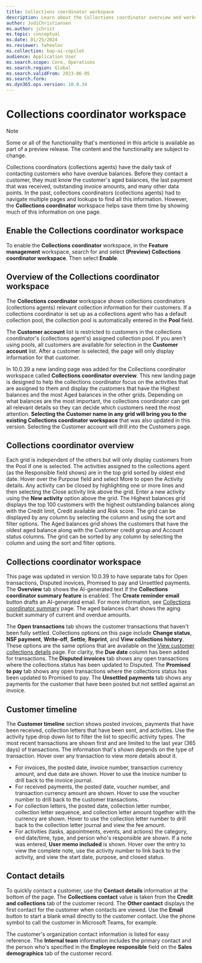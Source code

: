 ```yaml
---
title: Collections coordinator workspace
description: Learn about the Collections coordinator overview and workspace, including the aged balances and customer timeline summary.
author: JodiChristiansen
ms.author: jchrist
ms.topic: conceptual
ms.date: 01/25/2024
ms.reviewer: twheeloc
ms.collection: bap-ai-copilot 
audience: Application User
ms.search.scope: Core, Operations
ms.search.region: Global
ms.search.validFrom: 2023-06-05
ms.search.form:
ms.dyn365.ops.version: 10.0.34  
---
```


# Collections coordinator workspace

> [!NOTE]
> Some or all of the functionality that's mentioned in this article is available as part of a preview release. The content and the functionality are subject to change.

Collections coordinators (collections agents) have the daily task of contacting customers who have overdue balances. Before they contact a customer, they must know the customer's aged balances, the last payment that was received, outstanding invoice amounts, and many other data points. In the past, collections coordinators (collections agents) had to navigate multiple pages and lookups to find all this information. However, the **Collections coordinator** workspace helps save them time by showing much of this information on one page.

## Enable the Collections coordinator workspace

To enable the **Collections coordinator** workspace, in the **Feature management** workspace, search for and select **(Preview) Collections coordinator workspace**. Then select **Enable**.

## Overview of the Collections coordinator workspace

The **Collections coordinator** workspace shows collections coordinators (collections agents) relevant collection information for their customers. If a collections coordinator is set up as a collections agent who has a default collection pool, the collection pool is automatically entered in the **Pool** field.

The **Customer account** list is restricted to customers in the collections coordinator's (collections agent's) assigned collection pool. If you aren't using pools, all customers are available for selection in the **Customer account** list. After a customer is selected, the page will only display information for that customer. 

In 10.0.39 a new landing page was added for the Collections coordinator workspace called **Collections coordinator overview**. This new landing page is designed to help the collections coordinator focus on the activities that are assigned to them and display the customers that have the Highest balances and the most Aged balances in the other grids. Depending on what balances are the most important, the collections coordinator can get all relevant details so they can decide which customers need the most attention. **Selecting the Customer name in any grid will bring you to the existing Collections coordinator workspace** that was also updated in this version. Selecting the Customer account will drill into the Customers page. 

## Collections coordinator overview 

Each grid is independent of the others but will only display customers from the Pool if one is selected. The activities assigned to the collections agent (as the Responsible field shows) are in the top grid sorted by oldest end date. Hover over the Purpose field and select More to open the Activity details. Any activity can be closed by highlighting one or more lines and then selecting the Close activity link above the grid. Enter a new activity using the **New activity** option above the grid. The Highest balances grid displays the top 100 customers with the highest outstanding balances along with the Credit limit, Credit available and Risk score. The grid can be displayed by any column by selecting the column and using the sort and filter options. The Aged balances grid shows the customers that have the oldest aged balance along with the Customer credit group and Account status columns. The grid can be sorted by any column by selecting the column and using the sort and filter options. 

## Collections coordinator workspace 

This page was updated in version 10.0.39 to have separate tabs for Open transactions, Disputed inovices, Promised to pay and Unsettled payments. The **Overview** tab shows the AI-generated text if the **Collections coordinator summary feature** is enabled. The **Create reminder email** button drafts an AI-generated email. For more information, see [Collections coordinator summary](collectionscoordinatorsummary.md) page. The aged balances chart shows the aging bucket summary of current and overdue amounts.

The **Open transactions** tab shows the customer transactions that haven't been fully settled. Collections options on this page include **Change status**, **NSF payment**, **Write-off**, **Settle**, **Reprint**, and **View collections history**. These options are the same options that are available on the [View customer collections details](tasks/review-collections-information.md#view-aged-customer-balances) page. For clarity, the **Due date** column has been added for transactions. The **Disputed invoices** tab shows any open transactions where the collections status has been updated to Disputed. The **Promised to pay** tab shows any open transactions where the collections status has been updated to Promised to pay. The **Unsettled payments** tab shows any payments for the customer that have been posted but not settled against an invoice. 

## Customer timeline

The **Customer timeline** section shows posted invoices, payments that have been received, collection letters that have been sent, and activities.  Use the activity type drop down list to filter the list to specific activity types. The most recent transactions are shown first and are limited to the last year (365 days) of transactions. The information that's shown depends on the type of transaction. Hover over any transaction to view more details about it.

- For invoices, the posted date, invoice number, transaction currency amount, and due date are shown. Hover to use the invoice number to drill back to the invoice journal.
- For received payments, the posted date, voucher number, and transaction currency amount are shown. Hover to use the voucher number to drill back to the customer transactions.
- For collection letters, the posted date, collection letter number, collection letter sequence, and collection letter amount together with the currency are shown. Hover to use the collection letter number to drill back to the collection letter journal and view the fee amount.
- For activities (tasks, appointments, events, and actions) the category, end date/time, type, and person who's responsible are shown. If a note was entered, **User memo included** is shown. Hover over the entry to view the complete note, use the activity number to link back to the activity, and view the start date, purpose, and closed status.

## Contact details

To quickly contact a customer, use the **Contact details** information at the bottom of the page. The **Collections contact** value is taken from the **Credit and collections** tab of the customer record. The **Other contact** displays the first contact for the customer when contacts are viewed. Use the **Email** button to start a blank email directly to the customer contact. Use the phone symbol to call the customer in Microsoft Teams, for example.

The customer's organization contact information is listed for easy reference. The **Internal team** information includes the primary contact and the person who's specified in the **Employee responsible** field on the **Sales demographics** tab of the customer record.
